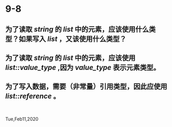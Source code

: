 # 9-8

## 为了读取 _string_ 的 _list_ 中的元素，应该使用什么类型？如果写入 _list_ ，又该使用什么类型？

## 为了读取 _string_ 的 _list_ 中的元素，应该使用 _list<string>::value_type_ ,因为 _value_type_ 表示元素类型。

## 为了写入数据，需要（非常量）引用类型，因此应使用 _list<string>::reference_ 。

&nbsp;

Tue,Feb11,2020